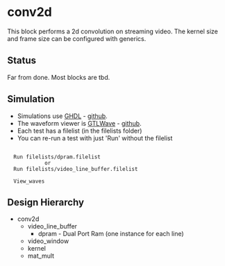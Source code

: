 conv2d
======

This block performs a 2d convolution on streaming video. The kernel size and frame size can be configured with
generics.

Status
------
Far from done. Most blocks are tbd.

Simulation
----------
* Simulations use [GHDL](http://ghdl.free.fr/) - [github](https://github.com/ghdl/ghdl).
* The waveform viewer is [GTLWave](http://gtkwave.sourceforge.net/) - [github](https://github.com/gtkwave/gtkwave).
* Each test has a filelist (in the filelists folder)
* You can re-run a test with just 'Run' without the filelist

```

  Run filelists/dpram.filelist
            or
  Run filelists/video_line_buffer.filelist

  View_waves

```

Design Hierarchy
----------------

* conv2d
  * video_line_buffer
    * dpram - Dual Port Ram (one instance for each line)
  * video_window
  * kernel
  * mat_mult


